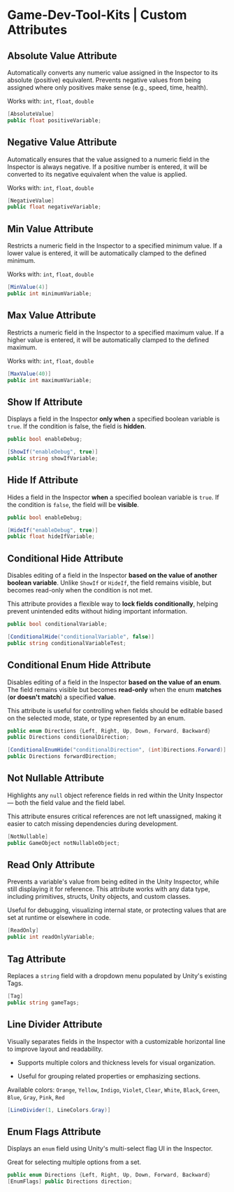 # Game-Dev-Tool-Kits | Custom Attributes

## Absolute Value Attribute
Automatically converts any numeric value assigned in the Inspector to its absolute (positive) equivalent.
Prevents negative values from being assigned where only positives make sense (e.g., speed, time, health).

Works with: `int`, `float`, `double`
```csharp
[AbsoluteValue]
public float positiveVariable;
```

## Negative Value Attribute
Automatically ensures that the value assigned to a numeric field in the Inspector is always negative.
If a positive number is entered, it will be converted to its negative equivalent when the value is applied.

Works with: `int`, `float`, `double`
```csharp
[NegativeValue]
public float negativeVariable;
```

## Min Value Attribute
Restricts a numeric field in the Inspector to a specified minimum value.
If a lower value is entered, it will be automatically clamped to the defined minimum.

Works with: `int`, `float`, `double`
```csharp
[MinValue(4)]
public int minimumVariable;
```

## Max Value Attribute
Restricts a numeric field in the Inspector to a specified maximum value.
If a higher value is entered, it will be automatically clamped to the defined maximum.

Works with: `int`, `float`, `double`
```csharp
[MaxValue(40)]
public int maximumVariable;
```

## Show If Attribute
Displays a field in the Inspector **only when** a specified boolean variable is `true`.
If the condition is false, the field is **hidden**.
```csharp
public bool enableDebug;

[ShowIf("enableDebug", true)]
public string showIfVariable;
```

## Hide If Attribute
Hides a field in the Inspector **when** a specified boolean variable is `true`.
If the condition is `false`, the field will be **visible**.
```csharp
public bool enableDebug;

[HideIf("enableDebug", true)]
public float hideIfVariable;
```

## Conditional Hide Attribute
Disables editing of a field in the Inspector **based on the value of another boolean variable**.
Unlike `ShowIf` or `HideIf`, the field remains visible, but becomes read-only when the condition is not met.

This attribute provides a flexible way to **lock fields conditionally**, helping prevent unintended edits without hiding important information.
```csharp
public bool conditionalVariable;

[ConditionalHide("conditionalVariable", false)]
public string conditionalVariableTest;
```

## Conditional Enum Hide Attribute
Disables editing of a field in the Inspector **based on the value of an enum**.
The field remains visible but becomes **read-only** when the enum **matches** (**or doesn't match**) a specified **value**.

This attribute is useful for controlling when fields should be editable based on the selected mode, state, or type represented by an enum.
```csharp
public enum Directions {Left, Right, Up, Down, Forward, Backward}
public Directions conditionalDirection;

[ConditionalEnumHide("conditionalDirection", (int)Directions.Forward)]
public Directions forwardDirection;
```

## Not Nullable Attribute
Highlights any `null` object reference fields in red within the Unity Inspector — both the field value and the field label.

This attribute ensures critical references are not left unassigned, making it easier to catch missing dependencies during development.
```csharp
[NotNullable]
public GameObject notNullableObject;
```

## Read Only Attribute
Prevents a variable's value from being edited in the Unity Inspector, while still displaying it for reference. This attribute works with any data type, including primitives, structs, Unity objects, and custom classes.

Useful for debugging, visualizing internal state, or protecting values that are set at runtime or elsewhere in code.
```csharp
[ReadOnly]
public int readOnlyVariable;
```

## Tag Attribute
Replaces a `string` field with a dropdown menu populated by Unity's existing Tags.
```csharp
[Tag]
public string gameTags;
```

## Line Divider Attribute
Visually separates fields in the Inspector with a customizable horizontal line to improve layout and readability.

- Supports multiple colors and thickness levels for visual organization.

- Useful for grouping related properties or emphasizing sections.

Available colors:
`Orange`, `Yellow`, `Indigo`, `Violet`, `Clear`, `White`, `Black`, `Green`, `Blue`, `Gray`, `Pink`, `Red`

```csharp
[LineDivider(1, LineColors.Gray)]
```

## Enum Flags Attribute
Displays an `enum` field using Unity's multi-select flag UI in the Inspector.

Great for selecting multiple options from a set.
```csharp
public enum Directions {Left, Right, Up, Down, Forward, Backward}
[EnumFlags] public Directions direction;
```